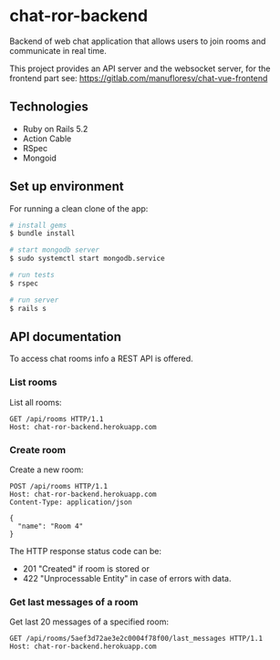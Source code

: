 # chat-ror-backend

Backend of web chat application that allows users to join rooms and communicate in real time.

This project provides an API server and the websocket server, for the frontend part see: https://gitlab.com/manufloresv/chat-vue-frontend

## Technologies

* Ruby on Rails 5.2
* Action Cable
* RSpec
* Mongoid

## Set up environment

For running a clean clone of the app:

``` bash
# install gems
$ bundle install

# start mongodb server
$ sudo systemctl start mongodb.service

# run tests
$ rspec

# run server
$ rails s
```

## API documentation

To access chat rooms info a REST API is offered.

### List rooms

List all rooms:

``` http
GET /api/rooms HTTP/1.1
Host: chat-ror-backend.herokuapp.com
```

### Create room

Create a new room:

``` http
POST /api/rooms HTTP/1.1
Host: chat-ror-backend.herokuapp.com
Content-Type: application/json

{
  "name": "Room 4"
}
```

The HTTP response status code can be:

* 201 "Created" if room is stored or
* 422 "Unprocessable Entity" in case of errors with data.

### Get last messages of a room

Get last 20 messages of a specified room:

``` http
GET /api/rooms/5aef3d72ae3e2c0004f78f00/last_messages HTTP/1.1
Host: chat-ror-backend.herokuapp.com
```
